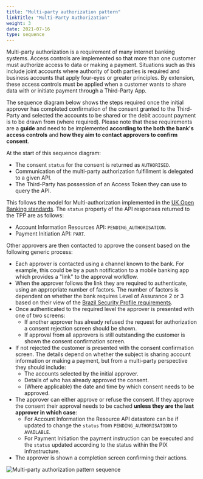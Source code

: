 ```yaml
---
title: "Multi-party authorization pattern"
linkTitle: "Multi-Party Authorization"
weight: 3
date: 2021-07-16
type: sequence
---
```


Multi-party authorization is a requirement of many internet banking systems. Access controls are implemented so that more than one customer must authorize access to data or making a payment. Situations such as this include joint accounts where authority of both parties is required and business accounts that apply four-eyes or greater principles. By extension, these access controls must be applied when a customer wants to share data with or initiate payment through a Third-Party App.

The sequence diagram below shows the steps required once the initial approver has completed confirmation of the consent granted to the Third-Party and selected the accounts to be shared or the debit account payment is to be drawn from (where required). Please note that these requirements are a **guide** and need to be implemented **according to the both the bank's access controls** and **how they aim to contact approvers to confirm consent**.

At the start of this sequence diagram:

* The consent `status` for the consent is returned as `AUTHORISED`.
* Communication of the multi-party authorization fulfillment is delegated to a given API.
* The Third-Party has possession of an Access Token they can use to query the API.

This follows the model for Multi-authorization implemented in the [UK Open Banking standards](https://openbankinguk.github.io/read-write-api-site3/v3.1.8/profiles/payment-initiation-api-profile.html#multiple-authorisation). The `status` property of the API responses returned to the TPP are as follows:

* Account Information Resources API: `PENDING_AUTHORISATION`.
* Payment Initiation API: `PART`.

Other approvers are then contacted to approve the consent based on the following generic process:

* Each approver is contacted using a channel known to the bank. For example, this could be by a push notification to a mobile banking app which provides a "link" to the approval workflow.
* When the approver follows the link they are required to authenticate, using an appropriate number of factors. The number of factors is dependent on whether the bank requires Level of Assurance 2 or 3 based on their view of the [Brazil Security Profile requirements](https://openbanking-brasil.github.io/specs-seguranca/open-banking-brasil-financial-api-1_ID3.html#name-open-finance-brasil-securit).
* Once authenticated to the required level the approver is presented with one of two screens:
    * If another approver has already refused the request for authorization a consent rejection screen should be shown.
    * If approval from all approvers is still outstanding the customer is shown the consent confirmation screen.
* If not rejected the customer is presented with the consent confirmation screen. The details depend on whether the subject is sharing account information or making a payment, but from a multi-party perspective they should include:
    * The accounts selected by the initial approver.
    * Details of who has already approved the consent.
    * (Where applicable) the date and time by which consent needs to be approved.
* The approver can either approve or refuse the consent. If they approve the consent their approval needs to be cached **unless they are the last approver in which case**:
    * For Account Information the Resource API datastore can be if updated to change the `status` from `PENDING_AUTHORISATION` to `AVAILABLE`.
    * For Payment Initiation the payment instruction can be executed and the `status` updated according to the status within the PIX infrastructure.
* The approver is shown a completion screen confirming their actions.

![Multi-party authorization pattern sequence](/Images/Multi_Authorization_Pattern.svg)